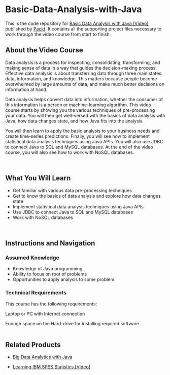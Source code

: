 # Basic-Data-Analysis-with-Java

This is the code repository for [Basic Data Analysis with Java [Video]](https://prod.packtpub.com/in/big-data-and-business-intelligence/basic-data-analysis-java-video), published by [Packt](https://www.packtpub.com/?utm_source=github). It contains all the supporting project files necessary to work through the video course from start to finish.



## About the Video Course

Data analysis is a process for inspecting, consolidating, transforming, and making sense of data in a way that guides the decision-making process. Effective data analysis is about transferring data through three main states: data, information, and knowledge. This matters because people become overwhelmed by large amounts of data, and make much better decisions on information at hand. 

Data analysis helps convert data into information, whether the consumer of this information is a person or machine-learning algorithm.
This video course starts by showing you the various techniques of pre-processing your data. You will then get well-versed with the basics of data analysis with Java, how data changes state, and how Java fits into the analysis. 

You will then learn to apply the basic analysis to your business needs and create time-series predictions. Finally, you will see how to implement statistical data analysis techniques using Java APIs. You will also use JDBC to connect Java to SQL and MySQL databases. At the end of the video course, you will also see how to work with NoSQL databases.

 


<H2>What You Will Learn</H2>

<DIV class=book-info-will-learn-text>

<UL>

<LI> Get familiar with various data pre-processing techniques
  
<LI> Get to know the basics of data analysis and explore how data changes state
  
<LI> Implement statistical data analysis techniques using Java APIs
  
<LI> Use JDBC to connect Java to SQL and MySQL databases
  
<LI> Work with NoSQL databases
  
</LI></UL></DIV>


 


## Instructions and Navigation

### Assumed Knowledge
<UL>
  
<LI> Knowledge of Java programming

<LI> Ability to focus on root of problems

<LI> Opportunities to apply analysis to some problem

</LI></UL>

### Technical Requirements

This course has the following requirements:<br/>

Laptop or PC with Internet connection <br/>

Enough space on the Hard-drive for installing required software <br/>
 



## Related Products

* [Big Data Analytics with Java](https://prod.packtpub.com/in/big-data-and-business-intelligence/big-data-analytics-java)




* [Learning IBM SPSS Statistics [Video]](https://prod.packtpub.com/in/big-data-and-business-intelligence/learning-ibm-spss-statistics-video)
